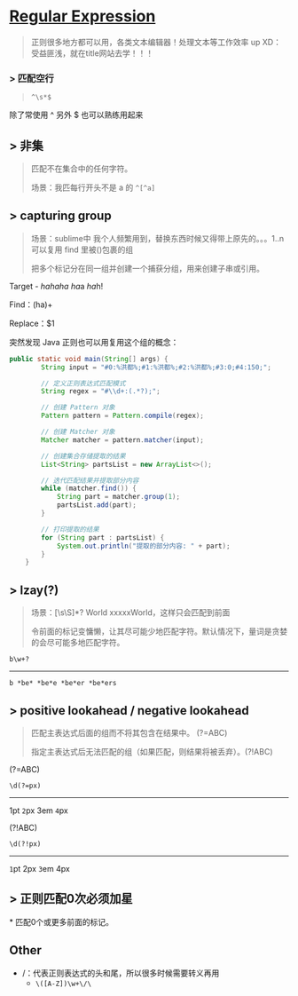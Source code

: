# [Regular Expression](https://regexr-cn.com/)

> 正则很多地方都可以用，各类文本编辑器！处理文本等工作效率 up     XD：受益匪浅，就在title网站去学！！！

### > 匹配空行

> `^\s*$`

除了常使用 ^ 另外 $ 也可以熟练用起来

## > 非集

> 匹配不在集合中的任何字符。   
>
> 场景：我匹每行开头不是 a 的  `^[^a]`



## > capturing group

> 场景：sublime中 我个人频繁用到，替换东西时候又得带上原先的。。。$1..$n 可以复用 find 里被()包裹的组
>
> 把多个标记分在同一组并创建一个捕获分组，用来创建子串或引用。

Target - *hahaha* *ha*a *ha*h!

Find：(ha)+

Replace：$1



突然发现 Java 正则也可以用复用这个组的概念：

```java
public static void main(String[] args) {
        String input = "#0:%洪都%;#1:%洪都%;#2:%洪都%;#3:0;#4:150;";

        // 定义正则表达式匹配模式
        String regex = "#\\d+:(.*?);";

        // 创建 Pattern 对象
        Pattern pattern = Pattern.compile(regex);

        // 创建 Matcher 对象
        Matcher matcher = pattern.matcher(input);

        // 创建集合存储提取的结果
        List<String> partsList = new ArrayList<>();

        // 迭代匹配结果并提取部分内容
        while (matcher.find()) {
            String part = matcher.group(1);
            partsList.add(part);
        }

        // 打印提取的结果
        for (String part : partsList) {
            System.out.println("提取的部分内容: " + part);
        }
    }
```



## > lzay(?)

> 场景：[\s\S]*? World xxxxxWorld，这样只会匹配到前面
>
> 令前面的标记变慵懒，让其尽可能少地匹配字符。默认情况下，量词是贪婪的会尽可能多地匹配字符。

```
b\w+?
```

------

```
b *be* *be*e *be*er *be*ers
```



## > positive lookahead / negative lookahead

> 匹配主表达式后面的组而不将其包含在结果中。 (?=ABC)
>
> 指定主表达式后无法匹配的组（如果匹配，则结果将被丢弃）。(?!ABC)

(?=ABC)

```
\d(?=px)
```

------

1pt `2`px 3em `4`px



(?!ABC)

```
\d(?!px)
```

------

`1`pt 2px `3`em 4px



## > 正则匹配0次必须加星

\* 匹配0个或更多前面的标记。





## Other

* /：代表正则表达式的头和尾，所以很多时候需要转义再用
  * `\([A-Z])\w+\/\`
